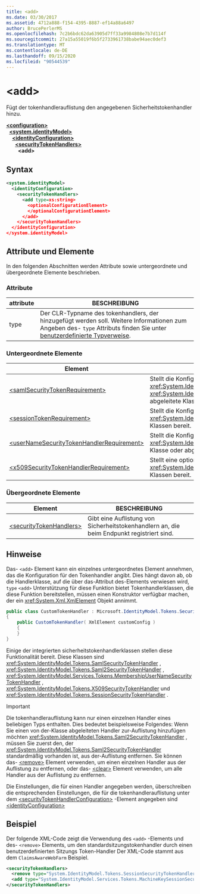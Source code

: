 ```yaml
---
title: <add>
ms.date: 03/30/2017
ms.assetid: 4712a888-f154-4395-8887-ef14a88a6497
author: BrucePerlerMS
ms.openlocfilehash: 7c2b6bdc62da63905d7ff33a9984808e7b7d114f
ms.sourcegitcommit: 27a15a55019f6b5f2733961738babe94aec0def3
ms.translationtype: MT
ms.contentlocale: de-DE
ms.lasthandoff: 09/15/2020
ms.locfileid: "90544539"
---
```

# \<add>
Fügt der tokenhandlerauflistung den angegebenen Sicherheitstokenhandler hinzu.  
  
[**\<configuration>**](../configuration-element.md)\
&nbsp;&nbsp;[**\<system.identityModel>**](system-identitymodel.md)\
&nbsp;&nbsp;&nbsp;&nbsp;[**\<identityConfiguration>**](identityconfiguration.md)\
&nbsp;&nbsp;&nbsp;&nbsp;&nbsp;&nbsp;[**\<securityTokenHandlers>**](securitytokenhandlers.md)\
&nbsp;&nbsp;&nbsp;&nbsp;&nbsp;&nbsp;&nbsp;&nbsp;**\<add>**  
  
## <a name="syntax"></a>Syntax  
  
```xml  
<system.identityModel>  
  <identityConfiguration>  
    <securityTokenHandlers>  
      <add type=xs:string>  
        <optionalConfigurationElement>  
        </optionalConfigurationElement>  
      </add>  
    </securityTokenHandlers>  
  </identityConfiguration>  
</system.identityModel>  
```  
  
## <a name="attributes-and-elements"></a>Attribute und Elemente  
 In den folgenden Abschnitten werden Attribute sowie untergeordnete und übergeordnete Elemente beschrieben.  
  
### <a name="attributes"></a>Attribute  
  
|attribute|BESCHREIBUNG|  
|---------------|-----------------|  
|type|Der CLR-Typname des tokenhandlers, der hinzugefügt werden soll. Weitere Informationen zum Angeben des- `type` Attributs finden Sie unter [benutzerdefinierte Typverweise](/previous-versions/windows-identity-foundation/gg638728(v=msdn.10)#custom-type-references).|  
  
### <a name="child-elements"></a>Untergeordnete Elemente  
  
|Element|BESCHREIBUNG|  
|-------------|-----------------|  
|[\<samlSecurityTokenRequirement>](samlsecuritytokenrequirement.md)|Stellt die Konfiguration für die- <xref:System.IdentityModel.Tokens.SamlSecurityTokenHandler> Klasse, die- <xref:System.IdentityModel.Tokens.Saml2SecurityTokenHandler> Klasse oder eine abgeleitete Klasse einer dieser Klassen bereit.|  
|[\<sessionTokenRequirement>](sessiontokenrequirement.md)|Stellt die Konfiguration für die- <xref:System.IdentityModel.Tokens.SessionSecurityTokenHandler> Klasse oder abgeleitete Klassen bereit.|  
|[\<userNameSecurityTokenHandlerRequirement>](usernamesecuritytokenhandlerrequirement.md)|Stellt die Konfiguration für die- <xref:System.IdentityModel.Services.Tokens.MembershipUserNameSecurityTokenHandler> Klasse oder abgeleitete Klassen bereit.|  
|[\<x509SecurityTokenHandlerRequirement>](x509securitytokenhandlerrequirement.md)|Stellt eine optionale Konfiguration für die- <xref:System.IdentityModel.Tokens.X509SecurityTokenHandler> Klasse oder abgeleitete Klassen bereit.|  
  
### <a name="parent-elements"></a>Übergeordnete Elemente  
  
|Element|BESCHREIBUNG|  
|-------------|-----------------|  
|[\<securityTokenHandlers>](securitytokenhandlers.md)|Gibt eine Auflistung von Sicherheitstokenhandlern an, die beim Endpunkt registriert sind.|  
  
## <a name="remarks"></a>Hinweise  
 Das- `<add>` Element kann ein einzelnes untergeordnetes Element annehmen, das die Konfiguration für den Tokenhandler angibt. Dies hängt davon ab, ob die Handlerklasse, auf die über das-Attribut des-Elements verwiesen wird, `type` `<add>` Unterstützung für diese Funktion bietet Tokenhandlerklassen, die diese Funktion bereitstellen, müssen einen Konstruktor verfügbar machen, der ein <xref:System.Xml.XmlElement> Objekt annimmt.  

```csharp  
public class CustomTokenHandler : Microsoft.IdentityModel.Tokens.SecurityTokenHandler  
{  
    public CustomTokenHandler( XmlElement customConfig )  
    {  
    }  
}  
```  
  
 Einige der integrierten sicherheitstokenhandlerklassen stellen diese Funktionalität bereit. Diese Klassen sind <xref:System.IdentityModel.Tokens.SamlSecurityTokenHandler> , <xref:System.IdentityModel.Tokens.Saml2SecurityTokenHandler> , <xref:System.IdentityModel.Services.Tokens.MembershipUserNameSecurityTokenHandler> , <xref:System.IdentityModel.Tokens.X509SecurityTokenHandler> und <xref:System.IdentityModel.Tokens.SessionSecurityTokenHandler> .  
  
> [!IMPORTANT]
> Die tokenhandlerauflistung kann nur einen einzelnen Handler eines beliebigen Typs enthalten. Dies bedeutet beispielsweise Folgendes: Wenn Sie einen von der-Klasse abgeleiteten Handler zur-Auflistung hinzufügen möchten <xref:System.IdentityModel.Tokens.Saml2SecurityTokenHandler> , müssen Sie zuerst den, der <xref:System.IdentityModel.Tokens.Saml2SecurityTokenHandler> standardmäßig vorhanden ist, aus der-Auflistung entfernen. Sie können das- [\<remove>](remove.md) Element verwenden, um einen einzelnen Handler aus der Auflistung zu entfernen, oder das- [\<clear>](clear.md) Element verwenden, um alle Handler aus der Auflistung zu entfernen.  
  
 Die Einstellungen, die für einen Handler angegeben werden, überschreiben die entsprechenden Einstellungen, die für die tokenhandlerauflistung unter dem [\<securityTokenHandlerConfiguration>](securitytokenhandlerconfiguration.md) -Element angegeben sind [\<identityConfiguration>](identityconfiguration.md)  
  
## <a name="example"></a>Beispiel  
 Der folgende XML-Code zeigt die Verwendung des `<add>` -Elements und des- `<remove>` Elements, um den standardsitzungstokenhandler durch einen benutzerdefinierten Sitzungs Token-Handler Der XML-Code stammt aus dem `ClaimsAwareWebFarm` Beispiel.  
  
```xml  
<securityTokenHandlers>  
  <remove type="System.IdentityModel.Tokens.SessionSecurityTokenHandler, System.IdentityModel, Version=4.0.0.0, Culture=neutral, PublicKeyToken=b77a5c561934e089" />  
  <add type="System.IdentityModel.Services.Tokens.MachineKeySessionSecurityTokenHandler, System.IdentityModel.Services, Version=4.0.0.0, Culture=neutral, PublicKeyToken=b77a5c561934e089" />  
</securityTokenHandlers>  
```
